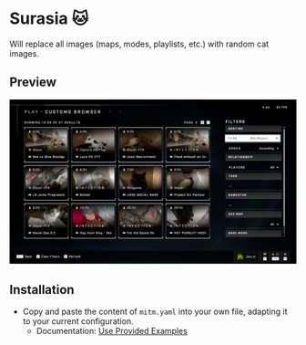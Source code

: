 # Surasia 🐱

Will replace all images (maps, modes, playlists, etc.) with random cat images.

## Preview

<p align="center">
    <img alt="InfiniteMITM - Surasia" title="InfiniteMITM - Surasia" src="./preview.jpg?v=1" width="920" />
</p>

## Installation

-   Copy and paste the content of `mitm.yaml` into your own file, adapting it to your current configuration.
    -   Documentation: [Use Provided Examples](/docs/Use-Provided-Examples.md)
